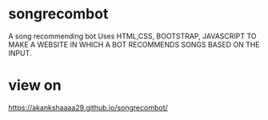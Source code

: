 # songrecombot
A song recommending bot
Uses HTML,CSS, BOOTSTRAP, JAVASCRIPT TO MAKE A WEBSITE IN WHICH A BOT RECOMMENDS SONGS BASED ON THE INPUT.
# view on 
https://akankshaaaa29.github.io/songrecombot/ 
